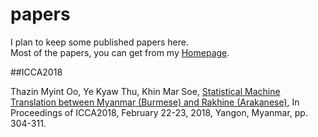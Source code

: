 # papers
I plan to keep some published papers here.  
Most of the papers, you can get from my [Homepage](https://sites.google.com/site/yekyawthunlp/).  

##ICCA2018

Thazin Myint Oo, Ye Kyaw Thu, Khin Mar Soe, [Statistical Machine Translation between Myanmar (Burmese) and Rakhine (Arakanese)](https://github.com/ye-kyaw-thu/papers/blob/master/ICCA2018/16050.camrea-ready.pdf), In Proceedings of ICCA2018, February 22-23, 2018, Yangon, Myanmar, pp. 304-311.  
